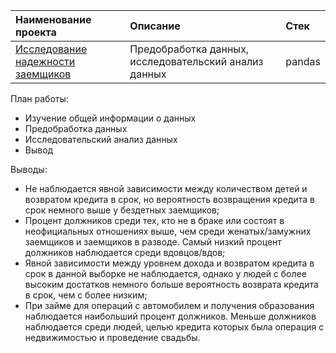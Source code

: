 | Наименование проекта  | Описание  | Стек    |
| :---    | :----    | :---     |
| [Исследование надежности заемщиков](https://github.com/kudarya/Portfolio/blob/main/research_of_the_reliability_of_borrowers/research_of_the_reliability_of_borrowers.ipynb)  | Предобработка данных, исследовательский анализ данных    |  pandas  |

План работы:
- Изучение общей информации о данных
- Предобработка данных
- Исследовательский анализ данных
- Вывод

Выводы:
- Не наблюдается явной зависимости между количеством детей и возвратом кредита в срок, но вероятность возвращения кредита в срок немного выше у бездетных заемщиков;
- Процент должников среди тех, кто не в браке или состоят в неофициальных отношениях выше, чем среди женатых/замужних заемщиков и заемщиков в разводе. Самый низкий процент должников наблюдается среди вдовцов/вдов;
- Явной зависимости между уровнем дохода и возвратом кредита в срок в данной выборке не наблюдается, однако у людей с более высоким достатков немного больше вероятность возврата кредита в срок, чем с более низким;
- При займе для операций с автомобилем и получения образования наблюдается наибольший процент должников. Меньше должников наблюдается среди людей, целью кредита которых была операция с недвижимостью и проведение свадьбы.
